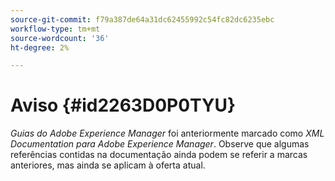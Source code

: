 ```yaml
---
source-git-commit: f79a387de64a31dc62455992c54fc82dc6235ebc
workflow-type: tm+mt
source-wordcount: '36'
ht-degree: 2%

---
```

# Aviso {#id2263D0P0TYU}

*Guias do Adobe Experience Manager* foi anteriormente marcado como *XML Documentation para Adobe Experience Manager*. Observe que algumas referências contidas na documentação ainda podem se referir a marcas anteriores, mas ainda se aplicam à oferta atual.

